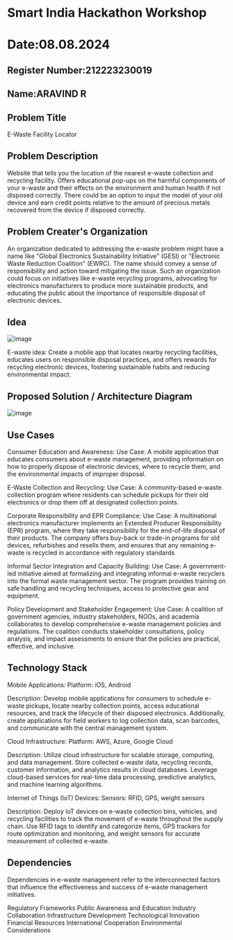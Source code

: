 # Smart India Hackathon Workshop
# Date:08.08.2024
## Register Number:212223230019
## Name:ARAVIND R
## Problem Title
E-Waste Facility Locator
## Problem Description
Website that tells you the location of the nearest e-waste collection and recycling facility. Offers educational pop-ups on the harmful components of your e-waste and their effects on the environment and human health if not disposed correctly. There could be an option to input the model of your old device and earn credit points relative to the amount of precious metals recovered from the device if disposed correctly.
## Problem Creater's Organization

An organization dedicated to addressing the e-waste problem might have a name like "Global Electronics Sustainability Initiative" (GESI) or "Electronic Waste Reduction Coalition" (EWRC). The name should convey a sense of responsibility and action toward mitigating the issue. Such an organization could focus on initiatives like e-waste recycling programs, advocating for electronics manufacturers to produce more sustainable products, and educating the public about the importance of responsible disposal of electronic devices.


## Idea
![image](https://github.com/velupradeep/SIHPS/assets/150329341/18b3efd0-542d-4255-b919-73436c09a569)

E-waste idea: Create a mobile app that locates nearby recycling facilities, educates users on responsible disposal practices, and offers rewards for recycling electronic devices, fostering sustainable habits and reducing environmental impact.


## Proposed Solution / Architecture Diagram
![image](https://github.com/velupradeep/SIHPS/assets/150329341/5ad6a0fe-2558-4574-ba4e-fa17646c3411)



## Use Cases
Consumer Education and Awareness:
Use Case: A mobile application that educates consumers about e-waste management, providing information on how to properly dispose of electronic devices, where to recycle them, and the environmental impacts of improper disposal.

E-Waste Collection and Recycling:
Use Case: A community-based e-waste collection program where residents can schedule pickups for their old electronics or drop them off at designated collection points.

Corporate Responsibility and EPR Compliance:
Use Case: A multinational electronics manufacturer implements an Extended Producer Responsibility (EPR) program, where they take responsibility for the end-of-life disposal of their products. The company offers buy-back or trade-in programs for old devices, refurbishes and resells them, and ensures that any remaining e-waste is recycled in accordance with regulatory standards

Informal Sector Integration and Capacity Building:
Use Case: A government-led initiative aimed at formalizing and integrating informal e-waste recyclers into the formal waste management sector. The program provides training on safe handling and recycling techniques, access to protective gear and equipment.

Policy Development and Stakeholder Engagement:
Use Case: A coalition of government agencies, industry stakeholders, NGOs, and academia collaborates to develop comprehensive e-waste management policies and regulations. The coalition conducts stakeholder consultations, policy analysis, and impact assessments to ensure that the policies are practical, effective, and inclusive.

## Technology Stack
Mobile Applications:
Platform: iOS, Android

Description: Develop mobile applications for consumers to schedule e-waste pickups, locate nearby collection points, access educational resources, and track the lifecycle of their disposed electronics. Additionally, create applications for field workers to log collection data, scan barcodes, and communicate with the central management system.

Cloud Infrastructure:
Platform: AWS, Azure, Google Cloud

Description: Utilize cloud infrastructure for scalable storage, computing, and data management. Store collected e-waste data, recycling records, customer information, and analytics results in cloud databases. Leverage cloud-based services for real-time data processing, predictive analytics, and machine learning algorithms.

Internet of Things (IoT) Devices:
Sensors: RFID, GPS, weight sensors

Description: Deploy IoT devices on e-waste collection bins, vehicles, and recycling facilities to track the movement of e-waste throughout the supply chain. Use RFID tags to identify and categorize items, GPS trackers for route optimization and monitoring, and weight sensors for accurate measurement of collected e-waste.


## Dependencies
Dependencies in e-waste management refer to the interconnected factors that influence the effectiveness and success of e-waste management initiatives.

Regulatory Frameworks Public Awareness and Education Industry Collaboration Infrastructure Development Technological Innovation Financial Resources International Cooperation Environmental Considerations
